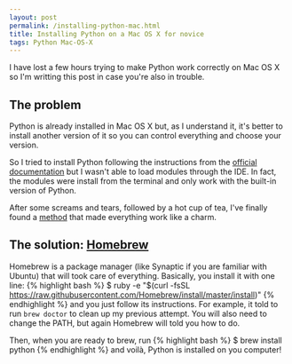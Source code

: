 ```yaml
---
layout: post
permalink: /installing-python-mac.html
title: Installing Python on a Mac OS X for novice
tags: Python Mac-OS-X
---
```


I have lost a few hours trying to make Python work correctly on Mac OS X so I'm writting this post in case you're also in trouble.

## The problem
Python is already installed in Mac OS X but, as I understand it, it's better to install another version of it so you can control everything and choose your version.


So I tried to install Python following the instructions from the [official documentation](https://docs.python.org/2/using/mac.html) but I wasn't able to load modules through the IDE. In fact, the modules were install from the terminal and only work with the built-in version of Python. 


After some screams and tears, followed by a hot cup of tea, I've finally found a [method](http://docs.python-guide.org/en/latest/starting/install/osx/) that made everything work like a charm.


## The solution: [Homebrew](http://brew.sh/)

Homebrew is a package manager (like Synaptic if you are familiar with Ubuntu) that will took care of everything. Basically, you install it with one line:
{% highlight bash %}
$ ruby -e "$(curl -fsSL https://raw.githubusercontent.com/Homebrew/install/master/install)"
{% endhighlight %}
and you just follow its instructions. For example, it told to run `brew doctor` to clean up my previous attempt. You will also need to change the PATH, but again Homebrew will told you how to do.


Then, when you are ready to brew, run
{% highlight bash %}
$ brew install python
{% endhighlight %}
and voilà, Python is installed on you computer!

